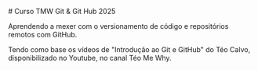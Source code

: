 \# Curso TMW Git \& Git Hub 2025

Aprendendo a mexer com o versionamento de código e repositórios remotos com GitHub.



Tendo como base os vídeos de "Introdução ao Git e GitHub" do Téo Calvo, disponibilizado no Youtube, no canal Téo Me Why.



